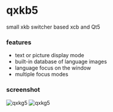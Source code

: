 # qxkb5
small xkb switcher based xcb and Qt5  

### features
- text or picture display mode
- built-in database of language images
- language focus on the window
- multiple focus modes

### screenshot
![qxkg5](https://user-images.githubusercontent.com/8620726/153600547-b1033df9-2a63-4a2d-a5f2-7855c8b2c6db.png)
![qxkg5](https://user-images.githubusercontent.com/8620726/153603553-34ff0e44-e7b2-47b4-b673-b7c3d4067bd8.png)  
